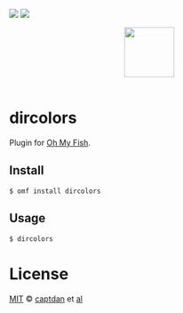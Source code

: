 [![][travis-badge]][travis-link]
![][license-badge]

<div align="center">
  <a href="http://github.com/fish-shell/oh-my-fish">
  <img width=90px  src="https://cloud.githubusercontent.com/assets/8317250/8510172/f006f0a4-230f-11e5-98b6-5c2e3c87088f.png">
  </a>
</div>
<br>

# dircolors

Plugin for [Oh My Fish][omf-link].

## Install

```fish
$ omf install dircolors
```


## Usage

```fish
$ dircolors
```

# License

[MIT][mit] © [captdan][author] et [al][contributors]


[mit]:            http://opensource.org/licenses/MIT
[author]:         http://github.com/captdan
[contributors]:   https://github.com/captdan/pkg-dircolors/graphs/contributors
[omf-link]:       https://www.github.com/fish-shell/oh-my-fish

[license-badge]:  https://img.shields.io/badge/license-MIT-007EC7.svg?style=flat-square
[travis-badge]:   http://img.shields.io/travis/captdan/dircolors.svg?style=flat-square
[travis-link]:    https://travis-ci.org/captdan/dircolors
